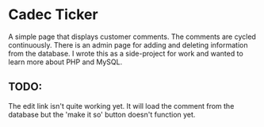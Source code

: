 <h1>Cadec Ticker</h1>
A simple page that displays customer comments. The comments are cycled continuously. There is an admin page for adding and deleting information from the database.
I wrote this as a side-project for work and wanted to learn more about PHP and MySQL.

<h2>TODO:</h2>
The edit link isn't quite working yet. It will load the comment from the database but the 'make it so' button doesn't function yet.